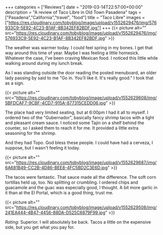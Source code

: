 +++
categories = ["Reviews"]
date = "2019-03-14T22:57:00+00:00"
description = "A review of Taco Libre in Old Town Pasadena"
tags = ["Pasadena","California","travel", "food"]
title = "Taco Libre"
images = ["https://res.cloudinary.com/tobyblog/image/upload/v1552629476/img/576933C9-5E92-4C23-B1AF-8B342EF82BDF.jpg"]
+++
{{< picture alt="" src="https://res.cloudinary.com/tobyblog/image/upload/v1552629476/img/576933C9-5E92-4C23-B1AF-8B342EF82BDF.jpg" >}}

The weather was warmer today. I could feel spring in my bones. I get that way around this time of year. Maybe I was feeling a little homesick. Whatever the case, I've been craving Mexican food. I noticed this little while walking around during my lunch break. 

As I was standing outside the door reading the posted menuboard, an older lady passing by said to me "Go in. You'll like it. It's really good." I took that as a sign.
<!--more-->

{{< picture alt="" src="https://res.cloudinary.com/tobyblog/image/upload/v1552629608/img/5BFDCAF7-9CBF-4CD7-915A-877315CEDD06.jpg" >}}

The place had very limited seating, but at 6:00pm I had it all to myself. I ordered two of the "Gubernador", basically fancy shrimp tacos with a light and pleasant cream sauce. I noticed some Tajin on a shelf behind the counter, so I asked them to reach it for me. It provided a little extra seasoning for the shrimp.

And they had Topo. God bless these people. I could have had a cerveza, I suppose, but I wasn't feeling it today.

{{< picture alt="" src="https://res.cloudinary.com/tobyblog/image/upload/v1552629687/img/6A681B49-CC2B-4D86-BEE8-4FC5BD2C3E6D.jpg" >}}

The tacos were fantastic. That sauce made all the difference. The soft corn tortillas held up, too. No splitting or crumbling. I ordered chips and guacamole and the guac was especially good, I thought. A bit more garlic in it than at the El Portal, which is a good thing, trust me.

{{< picture alt="" src="https://res.cloudinary.com/tobyblog/image/upload/v1552629508/img/241EA444-4B47-4456-88DA-D525C6879F99.jpg" >}}

*Rating:* Superior. I will absolutely be back. Tacos a little on the expensive side, but you get what you pay for.
